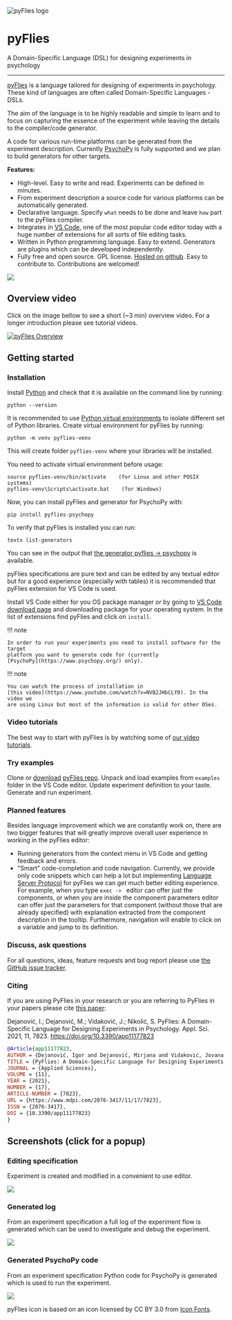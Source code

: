 ![pyFlies logo](images/pyflies-logo.png) 

# pyFlies

A Domain-Specific Language (DSL) for designing experiments in psychology

---


[pyFlies](https://github.com/pyflies/pyflies/) is a language tailored for
designing of experiments in psychology. These kind of languages are often called
Domain-Specific Languages - DSLs. 

The aim of the language is to be highly readable and simple to learn and to
focus on capturing the essence of the experiment while leaving the details to
the compiler/code generator.

A code for various run-time platforms can be generated from the experiment
description. Currently [PsychoPy](https://www.psychopy.org/) is fully supported
and we plan to build generators for other targets.

**Features:**

 * High-level. Easy to write and read. Experiments can be defined in minutes.
 * From experiment description a source code for various platforms can be
   automatically generated. 
 * Declarative language. Specify `what` needs to be done and leave `how` part to
   the pyFlies compiler.
 * Integrates in [VS Code](https://code.visualstudio.com/), one of the most
   popular code editor today with a huge number of extensions for all sorts of
   file editing tasks.
 * Written in Python programming language. Easy to extend. Generators are
   plugins which can be developed independently.
 * Fully free and open source. GPL license. [Hosted on
   github](https://github.com/pyflies/pyflies). Easy to contribute to.
   Contributions are welcomed!

<a href="images/Workflow.png" target="_blank"><img src="images/Workflow.png"/></a>

## Overview video

Click on the image bellow to see a short (~3 min) overview video. For a longer
introduction please see tutorial videos.

[![pyFlies Overview](https://img.youtube.com/vi/tSFdYYnQmjA/0.jpg)](https://www.youtube.com/watch?v=tSFdYYnQmjA)

## Getting started

### Installation

Install [Python](https://www.python.org/) and check that it is available on the
command line by running:

    python --version

It is recommended to use [Python virtual
environments](https://docs.python.org/3/library/venv.html) to isolate different
set of Python libraries. Create virtual environment for pyFlies by running:

    python -m venv pyflies-venv
    
This will create folder `pyflies-venv` where your libraries will be installed.

You need to activate virtual environment before usage:

    source pyflies-venv/bin/activate    (for Linux and other POSIX systems)
    pyflies-venv\Scripts\activate.bat    (for Windows)


Now, you can install pyFlies and generator for PsychoPy with:

    pip install pyflies-psychopy


To verify that pyFlies is installed you can run:

    textx list-generators
    
You can see in the output that [the generator pyflies ->
psychopy](generators.md) is available.

pyFlies specifications are pure text and can be edited by any textual editor but
for a good experience (especially with tables) it is recommended that pyFlies
extension for VS Code is used.

Install VS Code either for you OS package manager or by going to [VS Code
download page](https://code.visualstudio.com/download) and downloading package
for your operating system. In the list of extensions find pyFlies and click on
`install`.

!!! note

    In order to run your experiments you need to install software for the target
    platform you want to generate code for (currently
    [PsychoPy](https://www.psychopy.org/) only).

!!! note

    You can watch the process of installation in 
    [this video](https://www.youtube.com/watch?v=NVB2JHbCLY0). In the video we 
    are using Linux but most of the information is valid for other OSes.


### Video tutorials

The best way to start with pyFlies is by watching some of [our video
tutorials](https://www.youtube.com/playlist?list=PLOgHC04drILVjnXQTFEL7sJDyfKMR21Vg).


### Try examples

Clone or [download](https://github.com/pyflies/pyflies/archive/main.zip)
[pyFlies repo](https://github.com/pyflies/pyflies). Unpack and load examples
from `examples` folder in the VS Code editor. Update experiment definition to
your taste. Generate and run experiment.


### Planned features

Besides language improvement which we are constantly work on, there are two
bigger features that will greatly improve overall user experience in working in
the pyFlies editor:

- Running generators from the context menu in VS Code and getting feedback and
  errors.
- "Smart" code-completion and code navigation. Currently, we provide only code
  snippets which can help a lot but implementing [Language Server
  Protocol](https://microsoft.github.io/language-server-protocol/) for pyFlies
  we can get much better editing experience. For example, when you type `exec ->
  ` editor can offer just the components, or when you are inside the component
  parameters editor can offer just the parameters for that component (without
  those that are already specified) with explanation extracted from the
  component description in the tooltip. Furthermore, navigation will enable to
  click on a variable and jump to its definition.


### Discuss, ask questions

For all questions, ideas, feature requests and bug report please use [the GitHub
issue tracker](https://github.com/pyflies/pyflies/issues).

### Citing

If you are using PyFlies in your research or you are referring to PyFlies in your papers please cite [this
paper](https://www.mdpi.com/2076-3417/11/17/7823):

Dejanović, I.; Dejanović, M.; Vidaković, J.; Nikolić, S. PyFlies: A Domain-Specific Language for Designing Experiments in Psychology. Appl. Sci. 2021, 11, 7823. https://doi.org/10.3390/app11177823

```bibtex
@Article{app11177823,
AUTHOR = {Dejanović, Igor and Dejanović, Mirjana and Vidaković, Jovana and Nikolić, Siniša},
TITLE = {PyFlies: A Domain-Specific Language for Designing Experiments in Psychology},
JOURNAL = {Applied Sciences},
VOLUME = {11},
YEAR = {2021},
NUMBER = {17},
ARTICLE-NUMBER = {7823},
URL = {https://www.mdpi.com/2076-3417/11/17/7823},
ISSN = {2076-3417},
DOI = {10.3390/app11177823}
}
```

## Screenshots (click for a popup)

### Editing specification

Experiment is created and modified in a convenient to use editor.

<a href="images/pyFliesGUI.png" target="_blank"><img src="images/pyFliesGUI.png"/></a>

### Generated log

From an experiment specification a full log of the experiment flow is generated
which can be used to investigate and debug the experiment.

<a href="images/pyFliesGUI-log.png" target="_blank"><img src="images/pyFliesGUI-log.png"/></a>

### Generated PsychoPy code

From an experiment specification Python code for PsychoPy is generated which is
used to run the experiment.

<a href="images/pyFliesGUI-generated.png" target="_blank"><img src="images/pyFliesGUI-generated.png"/></a>


pyFlies icon is based on an icon licensed by CC BY 3.0 from [Icon Fonts](http://www.onlinewebfonts.com/icon).
